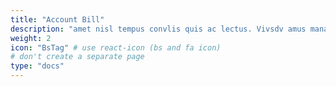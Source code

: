 ```yaml
---
title: "Account Bill"
description: "amet nisl tempus convlis quis ac lectus. Vivsdv amus mana justo, lacinia eget"
weight: 2
icon: "BsTag" # use react-icon (bs and fa icon)
# don't create a separate page
type: "docs"
---
```

